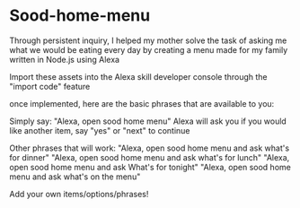 # Sood-home-menu
Through persistent inquiry, I helped my mother solve the task of asking me what we would be eating every day by creating a menu made for my family written in Node.js using Alexa

Import these assets into the Alexa skill developer console through the "import code" feature

once implemented, here are the basic phrases that are available to you:

Simply say: "Alexa, open sood home menu"
Alexa will ask you if you would like another item, say "yes" or "next" to continue

Other phrases that will work:
"Alexa, open sood home menu and ask what's for dinner"
"Alexa, open sood home menu and ask what's for lunch"
"Alexa, open sood home menu and ask What's for tonight"
"Alexa, open sood home menu and ask what's on the menu"

Add your own items/options/phrases!

